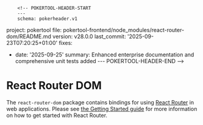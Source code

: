         <!-- POKERTOOL-HEADER-START
        ---
        schema: pokerheader.v1
project: pokertool
file: pokertool-frontend/node_modules/react-router-dom/README.md
version: v28.0.0
last_commit: '2025-09-23T07:20:25+01:00'
fixes:
- date: '2025-09-25'
  summary: Enhanced enterprise documentation and comprehensive unit tests added
        ---
        POKERTOOL-HEADER-END -->
# React Router DOM

The `react-router-dom` package contains bindings for using [React
Router](https://github.com/remix-run/react-router) in web applications.
Please see [the Getting Started guide](https://reactrouter.com/v6/start/tutorial) for more information on how to get started with React Router.
